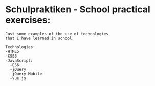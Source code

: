 # Schulpraktiken - School practical exercises:

    Just some examples of the use of technologies 
    that I have learned in school.
    
    Technologies:
    -HTML5
    -CSS3
    -JavaScript:
      -ES6
      -jQuery
      -jQuery Mobile
      -Vue.js
